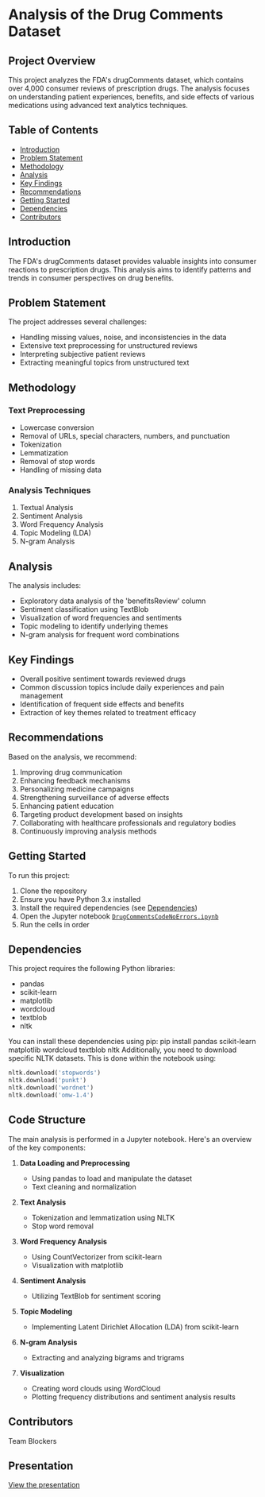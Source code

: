 # Analysis of the Drug Comments Dataset

## Project Overview

This project analyzes the FDA's drugComments dataset, which contains over 4,000 consumer reviews of prescription drugs. The analysis focuses on understanding patient experiences, benefits, and side effects of various medications using advanced text analytics techniques.

## Table of Contents

- [Introduction](#introduction)
- [Problem Statement](#problem-statement)
- [Methodology](#methodology)
- [Analysis](#analysis)
- [Key Findings](#key-findings)
- [Recommendations](#recommendations)
- [Getting Started](#getting-started)
- [Dependencies](#dependencies)
- [Contributors](#contributors)

## Introduction

The FDA's drugComments dataset provides valuable insights into consumer reactions to prescription drugs. This analysis aims to identify patterns and trends in consumer perspectives on drug benefits.

## Problem Statement

The project addresses several challenges:
- Handling missing values, noise, and inconsistencies in the data
- Extensive text preprocessing for unstructured reviews
- Interpreting subjective patient reviews
- Extracting meaningful topics from unstructured text

## Methodology

### Text Preprocessing
- Lowercase conversion
- Removal of URLs, special characters, numbers, and punctuation
- Tokenization
- Lemmatization
- Removal of stop words
- Handling of missing data

### Analysis Techniques
1. Textual Analysis
2. Sentiment Analysis
3. Word Frequency Analysis
4. Topic Modeling (LDA)
5. N-gram Analysis

## Analysis

The analysis includes:
- Exploratory data analysis of the 'benefitsReview' column
- Sentiment classification using TextBlob
- Visualization of word frequencies and sentiments
- Topic modeling to identify underlying themes
- N-gram analysis for frequent word combinations

## Key Findings

- Overall positive sentiment towards reviewed drugs
- Common discussion topics include daily experiences and pain management
- Identification of frequent side effects and benefits
- Extraction of key themes related to treatment efficacy

## Recommendations

Based on the analysis, we recommend:
1. Improving drug communication
2. Enhancing feedback mechanisms
3. Personalizing medicine campaigns
4. Strengthening surveillance of adverse effects
5. Enhancing patient education
6. Targeting product development based on insights
7. Collaborating with healthcare professionals and regulatory bodies
8. Continuously improving analysis methods

## Getting Started

To run this project:

1. Clone the repository
2. Ensure you have Python 3.x installed
3. Install the required dependencies (see [Dependencies](#dependencies))
4. Open the Jupyter notebook [`DrugCommentsCodeNoErrors.ipynb`](https://github.com/KemisolaKasali/DrugCommentsDataset-/blob/main/DrugCommentsCodeNoErrors.ipynb)
5. Run the cells in order

## Dependencies

This project requires the following Python libraries:

- pandas
- scikit-learn
- matplotlib
- wordcloud
- textblob
- nltk

You can install these dependencies using pip:
pip install pandas scikit-learn matplotlib wordcloud textblob nltk
Additionally, you need to download specific NLTK datasets. This is done within the notebook using:

```python
nltk.download('stopwords')
nltk.download('punkt')
nltk.download('wordnet')
nltk.download('omw-1.4')
```
## Code Structure

The main analysis is performed in a Jupyter notebook. Here's an overview of the key components:

1. **Data Loading and Preprocessing**
   - Using pandas to load and manipulate the dataset
   - Text cleaning and normalization

2. **Text Analysis**
   - Tokenization and lemmatization using NLTK
   - Stop word removal

3. **Word Frequency Analysis**
   - Using CountVectorizer from scikit-learn
   - Visualization with matplotlib

4. **Sentiment Analysis**
   - Utilizing TextBlob for sentiment scoring

5. **Topic Modeling**
   - Implementing Latent Dirichlet Allocation (LDA) from scikit-learn

6. **N-gram Analysis**
   - Extracting and analyzing bigrams and trigrams

7. **Visualization**
   - Creating word clouds using WordCloud
   - Plotting frequency distributions and sentiment analysis results

## Contributors

Team Blockers

## Presentation
[View the presentation](https://github.com/KemisolaKasali/DrugCommentsDataset-/blob/main/Analysis%20of%20the%20Drug%20Comments%20Dataset.pdf)
